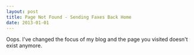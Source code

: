 ```yaml
---
layout: post
title: Page Not Found - Sending Faxes Back Home
date: 2013-01-01
---
```


Oops. I've changed the focus of my blog and the page you visited doesn't exist anymore.